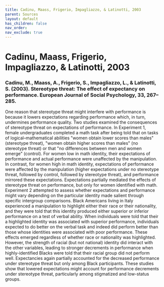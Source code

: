 ```yaml
---
title: Cadinu, Maass, Frigerio, Impagliazzo, & Latinotti, 2003
parent: Sources
layout: default
has_children: false
nav_order: 
nav_exclude: true
---
```


# Cadinu, Maass, Frigerio, Impagliazzo, & Latinotti, 2003

### Cadinu, M., Maass, A., Frigerio, S., Impagliazzo, L., & Latinotti, S. (2003). Stereotype threat: The effect of expectancy on performance. European Journal of Social Psychology, 33, 267–285.

One reason that stereotype threat might interfere with performance is because it lowers expectations regarding performance which, in turn, undermines performance quality. Two studies examined the consequences of stereotype threat on expectations of performance. In Experiment 1, female undergraduates completed a math task after being told that on tasks of logical–mathematical abilities "women obtain lower scores than males" (stereotype threat), "women obtain higher scores than males" (no stereotype threat) or that "no differences between men and women emerge" (control). For women low in math identity, their expectations of performance and actual performance were unaffected by the manipulation. In contrast, for women high in math identity, expectations of performance were affected by the manipulation (higher expectations under no stereotype threat, followed by control, followed by stereotype threat), and performance mirrored these expectations. Expectations partially mediated the effects of stereotype threat on performance, but only for women identified with math. Experiment 2 attempted to assess whether expectations and performance might vary depending on the particular identity made salient through specific intergroup comparisons. Black Americans living in Italy experienced a manipulation to highlight either their race or their nationality, and they were told that this identity produced either superior or inferior performance on a test of verbal ability. When individuals were told that their a highlighted identity was associated with superior performance, individuals expected to do better on the verbal task and indeed did perform better than those whose identities were associated with poor performance. These effects emerged regardless of whether race or nationality was highlighted. However, the strength of racial (but not national) identity did interact with the other variables, leading to stronger decrements in performance when highly-identified Blacks were told that their racial group did not perform well. Expectancies again partially accounted for the decreased performance under stereotype threat but only among Black participants. These studies show that lowered expectations might account for performance decrements under stereotype threat, particularly among stigmatized and low-status groups.

